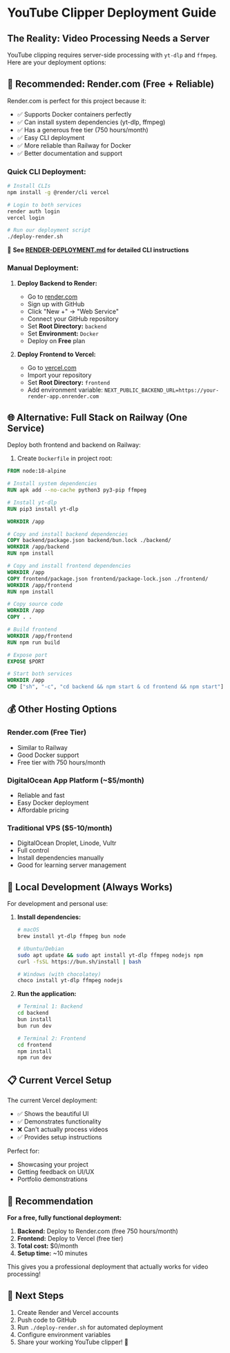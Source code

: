 # YouTube Clipper Deployment Guide

## The Reality: Video Processing Needs a Server

YouTube clipping requires server-side processing with `yt-dlp` and `ffmpeg`. Here are your deployment options:

## 🚀 Recommended: Render.com (Free + Reliable)

Render.com is perfect for this project because it:
- ✅ Supports Docker containers perfectly
- ✅ Can install system dependencies (yt-dlp, ffmpeg)
- ✅ Has a generous free tier (750 hours/month)
- ✅ Easy CLI deployment
- ✅ More reliable than Railway for Docker
- ✅ Better documentation and support

### Quick CLI Deployment:

```bash
# Install CLIs
npm install -g @render/cli vercel

# Login to both services
render auth login
vercel login

# Run our deployment script
./deploy-render.sh
```

📖 **See [RENDER-DEPLOYMENT.md](RENDER-DEPLOYMENT.md) for detailed CLI instructions**

### Manual Deployment:

1. **Deploy Backend to Render:**
   - Go to [render.com](https://render.com)
   - Sign up with GitHub
   - Click "New +" → "Web Service"
   - Connect your GitHub repository
   - Set **Root Directory:** `backend`
   - Set **Environment:** `Docker`
   - Deploy on **Free** plan

2. **Deploy Frontend to Vercel:**
   - Go to [vercel.com](https://vercel.com)
   - Import your repository
   - Set **Root Directory:** `frontend`
   - Add environment variable: `NEXT_PUBLIC_BACKEND_URL=https://your-render-app.onrender.com`

## 🌐 Alternative: Full Stack on Railway (One Service)

Deploy both frontend and backend on Railway:

1. Create `Dockerfile` in project root:
```dockerfile
FROM node:18-alpine

# Install system dependencies
RUN apk add --no-cache python3 py3-pip ffmpeg

# Install yt-dlp
RUN pip3 install yt-dlp

WORKDIR /app

# Copy and install backend dependencies
COPY backend/package.json backend/bun.lock ./backend/
WORKDIR /app/backend
RUN npm install

# Copy and install frontend dependencies  
WORKDIR /app
COPY frontend/package.json frontend/package-lock.json ./frontend/
WORKDIR /app/frontend
RUN npm install

# Copy source code
WORKDIR /app
COPY . .

# Build frontend
WORKDIR /app/frontend
RUN npm run build

# Expose port
EXPOSE $PORT

# Start both services
WORKDIR /app
CMD ["sh", "-c", "cd backend && npm start & cd frontend && npm start"]
```

## 💰 Other Hosting Options

### Render.com (Free Tier)
- Similar to Railway
- Good Docker support
- Free tier with 750 hours/month

### DigitalOcean App Platform (~$5/month)
- Reliable and fast
- Easy Docker deployment
- Affordable pricing

### Traditional VPS ($5-10/month)
- DigitalOcean Droplet, Linode, Vultr
- Full control
- Install dependencies manually
- Good for learning server management

## 🔧 Local Development (Always Works)

For development and personal use:

1. **Install dependencies:**
   ```bash
   # macOS
   brew install yt-dlp ffmpeg bun node
   
   # Ubuntu/Debian
   sudo apt update && sudo apt install yt-dlp ffmpeg nodejs npm
   curl -fsSL https://bun.sh/install | bash
   
   # Windows (with chocolatey)
   choco install yt-dlp ffmpeg nodejs
   ```

2. **Run the application:**
   ```bash
   # Terminal 1: Backend
   cd backend
   bun install
   bun run dev
   
   # Terminal 2: Frontend  
   cd frontend
   npm install
   npm run dev
   ```

## 📋 Current Vercel Setup

The current Vercel deployment:
- ✅ Shows the beautiful UI
- ✅ Demonstrates functionality
- ❌ Can't actually process videos
- ✅ Provides setup instructions

Perfect for:
- Showcasing your project
- Getting feedback on UI/UX
- Portfolio demonstrations

## 🎯 Recommendation

**For a free, fully functional deployment:**
1. **Backend:** Deploy to Render.com (free 750 hours/month)
2. **Frontend:** Deploy to Vercel (free tier) 
3. **Total cost:** $0/month
4. **Setup time:** ~10 minutes

This gives you a professional deployment that actually works for video processing!

## 🔗 Next Steps

1. Create Render and Vercel accounts
2. Push code to GitHub
3. Run `./deploy-render.sh` for automated deployment
4. Configure environment variables
5. Share your working YouTube clipper! 🎉
